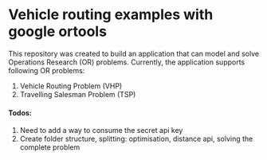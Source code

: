# Vehicle routing examples with google ortools

This repository was created to build an application that can model and solve Operations Research (OR) problems. Currently, the application supports following OR problems:
1. Vehicle Routing Problem (VHP)
2. Travelling Salesman Problem (TSP)



#### Todos:
1. Need to add a way to consume the secret api key 
2. Create folder structure, splitting: optimisation, distance api, solving the complete problem




<!-- MARKDOWN LINKS & IMAGES -->
<!-- https://www.markdownguide.org/basic-syntax/#reference-style-links -->
[contributors-shield]: https://img.shields.io/github/contributors/amarinos/Vehicle-routing-optimization.svg?style=for-the-badge
[contributors-url]: https://github.com/amarinos/Vehicle-routing-optimization/graphs/contributors
[forks-shield]: https://img.shields.io/github/forks/amarinos/Vehicle-routing-optimization.svg?style=for-the-badge
[forks-url]: https://github.com/amarinos/Vehicle-routing-optimization/network/members
[stars-shield]: https://img.shields.io/github/stars/amarinos/Vehicle-routing-optimization.svg?style=for-the-badge
[stars-url]: https://github.com/amarinos/Vehicle-routing-optimization/stargazers
[issues-shield]: https://img.shields.io/github/issues/amarinos/Vehicle-routing-optimization.svg?style=for-the-badge
[issues-url]: https://github.com/amarinos/Vehicle-routing-optimization/issues
[license-shield]: https://img.shields.io/github/license/amarinos/Vehicle-routing-optimization.svg?style=for-the-badge
[license-url]: https://github.com/othneildrew/Best-README-Template/blob/master/LICENSE.txt
[linkedin-shield]: https://img.shields.io/badge/-LinkedIn-black.svg?style=for-the-badge&logo=linkedin&colorB=555
[linkedin-url]: https://linkedin.com/in/antonios-marinos-0492b175/
[product-screenshot]: images/screenshot.png
